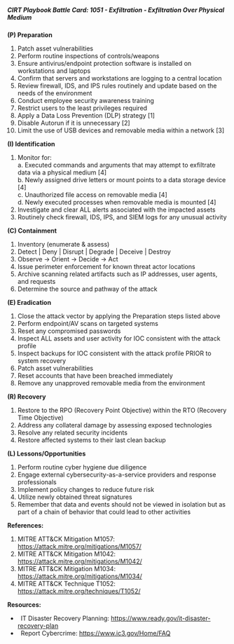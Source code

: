 ##### CIRT Playbook Battle Card: **1051 - Exfiltration - Exfiltration Over Physical Medium**

**(P) Preparation**

1.  Patch asset vulnerabilities
2.  Perform routine inspections of controls/weapons
3.  Ensure antivirus/endpoint protection software is installed on workstations and laptops
4.  Confirm that servers and workstations are logging to a central location
5.  Review firewall, IDS, and IPS rules routinely and update based on the needs of the environment
6.  Conduct employee security awareness training
7.  Restrict users to the least privileges required
8.  Apply a Data Loss Prevention (DLP) strategy \[1\]
9.  Disable Autorun if it is unnecessary \[2\]
10.  Limit the use of USB devices and removable media within a network \[3\]

**(I) Identification**

1.  Monitor for:  
    a. Executed commands and arguments that may attempt to exfiltrate data via a physical medium \[4\]  
    b. Newly assigned drive letters or mount points to a data storage device \[4\]  
    c. Unauthorized file access on removable media \[4\]  
    d. Newly executed processes when removable media is mounted \[4\]
2.  Investigate and clear ALL alerts associated with the impacted assets
3.  Routinely check firewall, IDS, IPS, and SIEM logs for any unusual activity

**(C) Containment**

1.  Inventory (enumerate & assess)
2.  Detect | Deny | Disrupt | Degrade | Deceive | Destroy
3.  Observe -> Orient -> Decide -> Act
4.  Issue perimeter enforcement for known threat actor locations
5.  Archive scanning related artifacts such as IP addresses, user agents, and requests
6.  Determine the source and pathway of the attack

**(E) Eradication**

1.  Close the attack vector by applying the Preparation steps listed above
2.  Perform endpoint/AV scans on targeted systems
3.  Reset any compromised passwords
4.  Inspect ALL assets and user activity for IOC consistent with the attack profile
5.  Inspect backups for IOC consistent with the attack profile PRIOR to system recovery
6.  Patch asset vulnerabilities
7.  Reset accounts that have been breached immediately
8.  Remove any unapproved removable media from the environment

**(R) Recovery**

1.  Restore to the RPO (Recovery Point Objective) within the RTO (Recovery Time Objective)
2.  Address any collateral damage by assessing exposed technologies
3.  Resolve any related security incidents
4.  Restore affected systems to their last clean backup

**(L) Lessons/Opportunities**

1.  Perform routine cyber hygiene due diligence
2.  Engage external cybersecurity-as-a-service providers and response professionals
3.  Implement policy changes to reduce future risk
4.  Utilize newly obtained threat signatures
5.  Remember that data and events should not be viewed in isolation but as part of a chain of behavior that could lead to other activities

**References:**

1.  MITRE ATT&CK Mitigation M1057: https://attack.mitre.org/mitigations/M1057/
2.  MITRE ATT&CK Mitigation M1042: https://attack.mitre.org/mitigations/M1042/
3.  MITRE ATT&CK Mitigation M1034: https://attack.mitre.org/mitigations/M1034/
4.  MITRE ATT&CK Technique T1052: https://attack.mitre.org/techniques/T1052/

**Resources:**


*    IT Disaster Recovery Planning: https://www.ready.gov/it-disaster-recovery-plan
*    Report Cybercrime: https://www.ic3.gov/Home/FAQ


  

